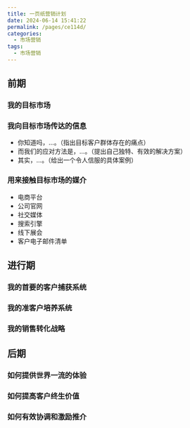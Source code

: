 ```yaml
---
title: 一页纸营销计划
date: 2024-06-14 15:41:22
permalink: /pages/ce114d/
categories: 
  - 市场营销
tags: 
  - 市场营销
---
```


## 前期

### 我的目标市场

### 我向目标市场传达的信息

- 你知道吗，...。（指出目标客户群体存在的痛点）
- 而我们的应对方法是，...。（提出自己独特、有效的解决方案）
- 其实，...。（给出一个令人信服的具体案例）

### 用来接触目标市场的媒介

- 电商平台
- 公司官网
- 社交媒体
- 搜索引擎
- 线下展会
- 客户电子邮件清单

## 进行期

### 我的首要的客户捕获系统

### 我的准客户培养系统

### 我的销售转化战略

## 后期

### 如何提供世界一流的体验

### 如何提高客户终生价值

### 如何有效协调和激励推介
